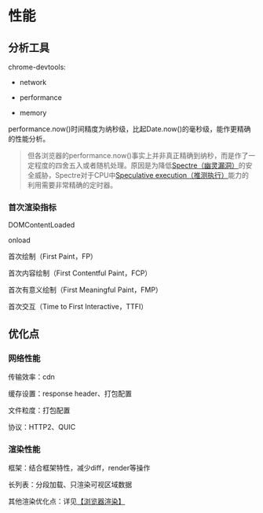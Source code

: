# 性能

## 分析工具

chrome-devtools:

- network

- performance

- memory



performance.now()时间精度为纳秒级，比起Date.now()的毫秒级，能作更精确的性能分析。

> 但各浏览器的performance.now()事实上并非真正精确到纳秒，而是作了一定程度的四舍五入或者随机处理。原因是为降低[Spectre（幽灵漏洞）](https://zh.wikipedia.org/wiki/%E5%B9%BD%E7%81%B5%E6%BC%8F%E6%B4%9E)的安全威胁，Spectre对于CPU中[Speculative execution（推测执行）](https://zh.wikipedia.org/wiki/%E6%8E%A8%E6%B5%8B%E6%89%A7%E8%A1%8C)能力的利用需要非常精确的定时器。

### 首次渲染指标

DOMContentLoaded

onload

首次绘制（First Paint，FP）

首次内容绘制（First Contentful Paint，FCP）

首次有意义绘制（First Meaningful Paint，FMP）

首次交互（Time to First Interactive，TTFI）

## 优化点

### 网络性能

传输效率：cdn

缓存设置：response header、打包配置

文件粒度：打包配置

协议：HTTP2、QUIC

### 渲染性能

框架：结合框架特性，减少diff，render等操作

长列表：分段加载、只渲染可视区域数据

其他渲染优化点：详见[【浏览器渲染】](/htmlcss/render.html)



